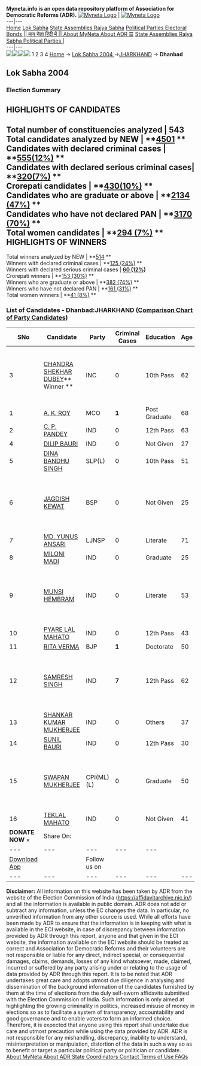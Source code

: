 **Myneta.info is an open data repository platform of Association for Democratic Reforms (ADR).**
[![Myneta Logo](https://www.myneta.info/lib/img/myneta-logo.png)](https://www.myneta.info/) | [![Myneta Logo](https://www.myneta.info/lib/img/adr-logo.png)](https://adrindia.org)  
---|---  
[Home](https://www.myneta.info/) [Lok Sabha](https://www.myneta.info/#ls "Lok Sabha") [ State Assemblies ](https://www.myneta.info/#sa "State Assemblies") [Rajya Sabha](https://www.myneta.info/#rs "Rajya Sabha") [Political Parties ](https://www.myneta.info/party "Political Parties") [ Electoral Bonds ](https://www.myneta.info/electoral_bonds "Electoral Bonds") [ || माय नेता हिंदी में || ](https://translate.google.co.in/translate?prev=hp&hl=en&js=y&u=www.myneta.info&sl=en&tl=hi&history_state0=) [ About MyNeta ](https://adrindia.org/content/about-myneta) [ About ADR ](https://adrindia.org/about-adr/who-we-are) [☰](javascript:void\(0\))
[ State Assemblies ](https://www.myneta.info/#sa "State Assemblies") [ Rajya Sabha ](https://www.myneta.info/#rs "Rajya Sabha") [ Political Parties ](https://www.myneta.info/party "Political Parties")
|   
---|---  
![](https://www.myneta.info/lib/img/banner/banner-1.png)![](https://www.myneta.info/lib/img/banner/banner-2.png)![](https://www.myneta.info/lib/img/banner/banner-3.png)![](https://www.myneta.info/lib/img/banner/banner-4.png)
1  2  3  4 
[Home](https://www.myneta.info/) → [Lok Sabha 2004 ](https://www.myneta.info/loksabha2004/)→[JHARKHAND](https://www.myneta.info/loksabha2004/index.php?action=show_constituencies&state_id=27) → **Dhanbad**
### 
## Lok Sabha 2004 
###  Election Summary 
HIGHLIGHTS OF CANDIDATES  
---  
Total number of constituencies analyzed |  543   
Total candidates analyzed by NEW | **[4501](https://www.myneta.info/loksabha2004/index.php?action=summary&subAction=candidates_analyzed&sort=candidate#summary) **  
Candidates with declared criminal cases | **[555(12%)](https://www.myneta.info/loksabha2004/index.php?action=summary&subAction=crime&sort=candidate#summary) **  
Candidates with declared serious criminal cases| **[320(7%)](https://www.myneta.info/loksabha2004/index.php?action=summary&subAction=serious_crime&sort=candidate#summary) **  
Crorepati candidates | **[430(10%)](https://www.myneta.info/loksabha2004/index.php?action=summary&subAction=crorepati&sort=candidate#summary) **  
Candidates who are graduate or above | **[2134 (47%)](https://www.myneta.info/loksabha2004/index.php?action=summary&subAction=education&sort=candidate#summary) **  
Candidates who have not declared PAN | **[3170 (70%)](https://www.myneta.info/loksabha2004/index.php?action=summary&subAction=without_pan&sort=candidate#summary) **  
Total women candidates | **[294 (7%)](https://www.myneta.info/loksabha2004/index.php?action=summary&subAction=women_candidate&sort=candidate#summary) **  
HIGHLIGHTS OF WINNERS  
---  
Total winners analyzed by NEW | **[514](https://www.myneta.info/loksabha2004/index.php?action=summary&subAction=winner_analyzed&sort=candidate#summary) **  
Winners with declared criminal cases | **[125 (24%)](https://www.myneta.info/loksabha2004/index.php?action=summary&subAction=winner_crime&sort=candidate#summary) **  
Winners with declared serious criminal cases | **[60 (12%)](https://www.myneta.info/loksabha2004/index.php?action=summary&subAction=winner_serious_crime&sort=candidate#summary)**  
Crorepati winners | **[153 (30%)](https://www.myneta.info/loksabha2004/index.php?action=summary&subAction=winner_crorepati&sort=candidate#summary) **  
Winners who are graduate or above | **[382 (74%)](https://www.myneta.info/loksabha2004/index.php?action=summary&subAction=winner_education&sort=candidate#summary) **  
Winners who have not declared PAN | **[161 (31%)](https://www.myneta.info/loksabha2004/index.php?action=summary&subAction=winner_without_pan&sort=candidate#summary) **  
Total women winners | **[41 (8%)](https://www.myneta.info/loksabha2004/index.php?action=summary&subAction=winner_women&sort=candidate#summary) **  
### List of Candidates - Dhanbad:JHARKHAND ([Comparison Chart of Party Candidates](https://www.myneta.info/loksabha2004/comparisonchart.php?constituency_id=168))
SNo | Candidate| Party| Criminal Cases| Education| Age| Total Assets| Liabilities  
---|---|---|---|---|---|---|---  
3  | [CHANDRA SHEKHAR DUBEY](https://www.myneta.info/loksabha2004/candidate.php?candidate_id=1475)** Winner ** | INC | 0 | 10th Pass| 62 | ![](https://myneta.info/image_v2.php?myneta_folder=loksabha2004&candidate_id=1475&col=ta) | ![](https://myneta.info/image_v2.php?myneta_folder=loksabha2004&candidate_id=1475&col=lia)  
1  | [A. K. ROY](https://www.myneta.info/loksabha2004/candidate.php?candidate_id=1477) | MCO | **1** | Post Graduate| 68 | Rs 76,803 ~ 76 Thou+ | Rs 0 ~   
2  | [C. P. PANDEY](https://www.myneta.info/loksabha2004/candidate.php?candidate_id=1490) | IND | 0 | 12th Pass| 63 | Rs 6,15,200 ~ 6 Lacs+ | Rs 0 ~   
4  | [DILIP BAURI](https://www.myneta.info/loksabha2004/candidate.php?candidate_id=1480) | IND | 0 | Not Given| 27 | Nil | Rs 0 ~   
5  | [DINA BANDHU SINGH](https://www.myneta.info/loksabha2004/candidate.php?candidate_id=1479) | SLP(L) | 0 | 10th Pass| 51 | Rs 3,42,400 ~ 3 Lacs+ | Rs 0 ~   
6  | [JAGDISH KEWAT](https://www.myneta.info/loksabha2004/candidate.php?candidate_id=1483) | BSP | 0 | Not Given| 25 | ![](https://myneta.info/image_v2.php?myneta_folder=loksabha2004&candidate_id=1483&col=ta) | ![](https://myneta.info/image_v2.php?myneta_folder=loksabha2004&candidate_id=1483&col=lia)  
7  | [MD. YUNUS ANSARI](https://www.myneta.info/loksabha2004/candidate.php?candidate_id=1487) | LJNSP | 0 | Literate| 71 | Rs 26,81,170 ~ 26 Lacs+ | Rs 0 ~   
8  | [MILONI MADI](https://www.myneta.info/loksabha2004/candidate.php?candidate_id=1491) | IND | 0 | Graduate| 25 | Rs 28,000 ~ 28 Thou+ | Rs 0 ~   
9  | [MUNSI HEMBRAM](https://www.myneta.info/loksabha2004/candidate.php?candidate_id=1493) | IND | 0 | Literate| 53 | ![](https://myneta.info/image_v2.php?myneta_folder=loksabha2004&candidate_id=1493&col=ta) | ![](https://myneta.info/image_v2.php?myneta_folder=loksabha2004&candidate_id=1493&col=lia)  
10  | [PYARE LAL MAHATO](https://www.myneta.info/loksabha2004/candidate.php?candidate_id=1481) | IND | 0 | 12th Pass| 43 | Rs 7,87,050 ~ 7 Lacs+ | Rs 0 ~   
11  | [RITA VERMA](https://www.myneta.info/loksabha2004/candidate.php?candidate_id=1476) | BJP | **1** | Doctorate| 50 | Rs 39,47,004 ~ 39 Lacs+ | Rs 0 ~   
12  | [SAMRESH SINGH](https://www.myneta.info/loksabha2004/candidate.php?candidate_id=1478) | IND | **7** | 12th Pass| 62 | ![](https://myneta.info/image_v2.php?myneta_folder=loksabha2004&candidate_id=1478&col=ta) | ![](https://myneta.info/image_v2.php?myneta_folder=loksabha2004&candidate_id=1478&col=lia)  
13  | [SHANKAR KUMAR MUKHERJEE](https://www.myneta.info/loksabha2004/candidate.php?candidate_id=1482) | IND | 0 | Others| 37 | Rs 30,000 ~ 30 Thou+ | Rs 0 ~   
14  | [SUNIL BAURI](https://www.myneta.info/loksabha2004/candidate.php?candidate_id=1484) | IND | 0 | 12th Pass| 30 | Rs 11,500 ~ 11 Thou+ | Rs 0 ~   
15  | [SWAPAN MUKHERJEE](https://www.myneta.info/loksabha2004/candidate.php?candidate_id=1485) | CPI(ML)(L) | 0 | Graduate| 50 | ![](https://myneta.info/image_v2.php?myneta_folder=loksabha2004&candidate_id=1485&col=ta) | ![](https://myneta.info/image_v2.php?myneta_folder=loksabha2004&candidate_id=1485&col=lia)  
16  | [TEKLAL MAHATO](https://www.myneta.info/loksabha2004/candidate.php?candidate_id=1489) | IND | 0 | Not Given| 41 | Rs 9,43,146 ~ 9 Lacs+ | Rs 5,050 ~ 5 Thou+  
|  **DONATE NOW** × |  Share On:  | [](https://api.whatsapp.com/send?text=https%3A%2F%2Fmyneta.info%2Fpunjab2022%2Findex.php%3Faction%3Dshow_constituencies%26state_id%3D19) | [](https://www.facebook.com/sharer/sharer.php?u=https%3A%2F%2Fmyneta.info%2Fpunjab2022%2Findex.php%3Faction%3Dshow_constituencies%26state_id%3D19) | [](https://twitter.com/share?url=https%3A%2F%2Fmyneta.info%2Fpunjab2022%2Findex.php%3Faction%3Dshow_constituencies%26state_id%3D19)  
---|---|---|---|---  
| [ Download App ](https://play.google.com/store/apps/details?id=com.webrosoft.myneta1&pcampaignid=pcampaignidMKT-Other-global-all-co-prtnr-py-PartBadge-Mar2515-1) | [](https://play.google.com/store/apps/details?id=com.webrosoft.myneta1&pcampaignid=pcampaignidMKT-Other-global-all-co-prtnr-py-PartBadge-Mar2515-1) |  Follow us on  | [](https://www.facebook.com/adrindia.org/) | [](https://twitter.com/adrspeaks) | [](https://groups.google.com/g/national-election-watch?hl=en&pli=1) | [](https://www.instagram.com/adrspeaks/) | [](https://www.youtube.com/user/adrspeaks) | [](https://sharechat.com/profile/adrspeaks)  
---|---|---|---|---|---|---|---|---  
**Disclaimer:** All information on this website has been taken by ADR from the website of the Election Commission of India (https://affidavitarchive.nic.in/) and all the information is available in public domain. ADR does not add or subtract any information, unless the EC changes the data. In particular, no unverified information from any other source is used. While all efforts have been made by ADR to ensure that the information is in keeping with what is available in the ECI website, in case of discrepancy between information provided by ADR through this report, anyone and that given in the ECI website, the information available on the ECI website should be treated as correct and Association for Democratic Reforms and their volunteers are not responsible or liable for any direct, indirect special, or consequential damages, claims, demands, losses of any kind whatsoever, made, claimed, incurred or suffered by any party arising under or relating to the usage of data provided by ADR through this report. It is to be noted that ADR undertakes great care and adopts utmost due diligence in analysing and dissemination of the background information of the candidates furnished by them at the time of elections from the duly self-sworn affidavits submitted with the Election Commission of India. Such information is only aimed at highlighting the growing criminality in politics, increased misuse of money in elections so as to facilitate a system of transparency, accountability and good governance and to enable voters to form an informed choice. Therefore, it is expected that anyone using this report shall undertake due care and utmost precaution while using the data provided by ADR. ADR is not responsible for any mishandling, discrepancy, inability to understand, misinterpretation or manipulation, distortion of the data in such a way so as to benefit or target a particular political party or politician or candidate. 
[ About MyNeta ](https://adrindia.org/content/about-myneta) [ About ADR ](https://adrindia.org/about-adr/who-we-are) [ State Coordinators ](https://adrindia.org/about-adr/state-coordinators) [ Contact ](https://adrindia.org/contact-us) [ Terms of Use ](https://adrindia.org/content/adr-terms-use) [ FAQs ](https://adrindia.org/content/faqs)
